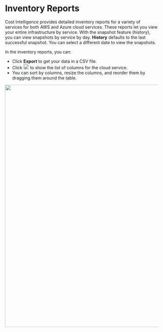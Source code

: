 # Inventory Reports 

Cost Intelligence provides detailed inventory reports for a variety of services for both AWS and Azure cloud services. These reports let you view your entire infrastructure by service. With the snapshot feature (history), you can view snapshots by service by day. **History** defaults to the last successful snapshot. You can select a different date to view the snapshots.

In the inventory reports, you can:
* Click **Export** to get your data in a CSV file.
* Click <img height=18 src="https://github.com/user-attachments/assets/27076063-7a46-424b-a4d3-5ee82bfe6d80"> to show the list of columns for the cloud service.
* You can sort by columns, resize the columns, and reorder them by dragging them around the table.

<img width=800 src="https://github.com/user-attachments/assets/05a072d5-e755-4d5e-8b45-5b8a6584f192">
